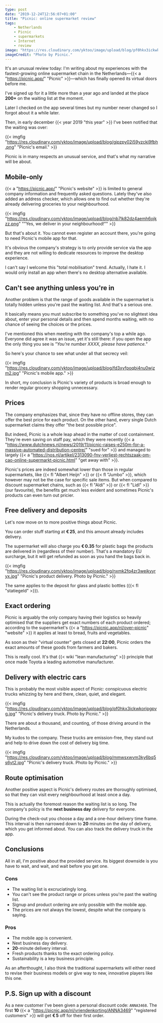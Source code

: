 ```yaml
---
type: post
date: "2019-12-24T12:56:07+01:00"
title: "Picnic: online supermarket review"
tags:
    - Netherlands
    - Picnic
    - supermarkets
    - Internet
    - review
image: "https://res.cloudinary.com/yktoo/image/upload/blog/pf0hkx3ickwkoripgpvg.jpg"
imageCredit: "Photo by Picnic."
---
```


It's an unusual review today: I'm writing about my experiences with the fastest-growing online supermarket chain in the Netherlands—{{< a "https://picnic.app/" "Picnic" >}}—which has finally opened its virtual doors before me.

I've signed up for it a little more than a year ago and landed at the place **200+** on the waiting list at the moment.

Later I checked on the app several times but my number never changed so I forgot about it a while later.

<!--more-->

Then, in early december {{< year 2019 "this year" >}} I've been notified that the waiting was over:

{{< imgfig "https://res.cloudinary.com/yktoo/image/upload/blog/gjpzpy02i59yzcki9fbh.png" "Picnic's email." >}}

Picnic is in many respects an unusual service, and that's what my narrative will be about.

## Mobile-only

{{< a "https://picnic.app/" "Picnic's website" >}} is limited to general company information and frequently asked questions. Lately they've also added an address checker, which allows one to find out whether they're already delivering groceries to your neighbourhood.

{{< imgfig "https://res.cloudinary.com/yktoo/image/upload/blog/nb7lk82dz4aemh6ojkzz.png" "\"Yes, we deliver in your neighbourhood!\"" >}}

But that's about it. You cannot even register an account there, you're going to need Picnic's mobile app for that.

It's obvious the company's strategy is to only provide service via the app and they are not willing to dedicate resources to improve the desktop experience.

I can't say I welcome this "total mobilisation" trend. Actually, I hate it. I would only install an app when there's no desktop alternative available.

## Can't see anything unless you're in

Another problem is that the range of goods available in the supermarket is totally hidden unless you're past the waiting list. And that's a serious one.

It basically means you must subscribe to something you've no slightest idea about, enter your personal details and then spend months waiting, with no chance of seeing the choices or the prices.

I've mentioned this when meeting with the company's top a while ago. Everyone did agree it was an issue, yet it's still there: if you open the app the only thing you see is *"You're number XXXX, please have patience."*

So here's your chance to see what under all that secrecy veil:

{{< imgfig "https://res.cloudinary.com/yktoo/image/upload/blog/fd3xyfpoqbj4nu0wjzm2.jpg" "Picnic's mobile app." >}}

In short, my conclusion is Picnic's variety of products is broad enough to render regular grocery shopping unnecessary.

## Prices

The company emphasizes that, since they have no offline stores, they can offer the best price for each product. On the other hand, every single Dutch supermarket claims they offer "the best possible price".

But indeed, Picnic is a whole leap ahead in the matter of cost containment. They're even saving on staff pay, which they were recently {{< a "https://www.dutchnews.nl/news/2019/11/picnic-raises-e250m-for-a-massive-automated-distribution-centre/" "sued for" >}} and managed to largely {{< a "https://nos.nl/artikel/2313090-fnv-verliest-rechtszaak-om-cao-online-supermarkt-picnic.html" "get away with" >}}.

Picnic's prices are indeed somewhat lower than those in regular supermarkets, like {{< fl "Albert Heijn" >}} or {{< fl "Jumbo" >}}, which however may not be the case for specific sale items. But when compared to discount supermarket chains, such as {{< fl "Aldi" >}} or {{< fl "Lidl" >}} (our favourite), the benefits get much less evident and sometimes Picnic's products can even turn out pricier.

## Free delivery and deposits

Let's now move on to more positive things about Picnic.

You can order stuff starting at **€ 25**, and this amount already includes delivery.

The supermarket will also charge you **€ 0.35** for plastic bags the products are delivered in (regardless of their number). That's a mandatory EU surcharge, but it will get refunded as soon as you hand the bags back in.

{{< imgfig "https://res.cloudinary.com/yktoo/image/upload/blog/nxmk2fq4zr3wejkyyryx.jpg" "Picnic's product delivery. Photo by Picnic." >}}

The same applies to the deposit for glass and plastic bottles ({{< fl "statiegeld" >}}).

## Exact ordering

Picnic is arguably the only company having their logistics so heavily optimised that the suppliers get exact numbers of each product ordered; according to the supermarket's {{< a "https://picnic.app/nl/over-picnic" "website" >}} it applies at least to bread, fruits and vegetables.

As soon as their "virtual counter" gets closed at **22:00**, Picnic orders the exact amounts of these goods from farmers and bakers.

This is really cool. It's that {{< wiki "lean manufacturing" >}} principle that once made Toyota a leading automotive manufacturer.

## Delivery with electric cars

This is probably the most visible aspect of Picnic: conspicuous electric trucks whizzing by here and there, clean, quiet, and elegant.

{{< imgfig "https://res.cloudinary.com/yktoo/image/upload/blog/pf0hkx3ickwkoripgpvg.jpg" "Picnic's delivery truck. Photo by Picnic." >}}

There are about a thousand, and counting, of those driving around in the Netherlands.

My kudos to the company. These trucks are emission-free, they stand out and help to drive down the cost of delivery big time.

{{< imgfig "https://res.cloudinary.com/yktoo/image/upload/blog/mmwsxwvm3ky6bq5s6yt2.jpg" "Picnic's delivery truck. Photo by Picnic." >}}

## Route optimisation

Another positive aspect is Picnic's delivery routes are thoroughly optimised, so that they can visit every neighbourhood at least once a day.

This is actually the foremost reason the waiting list is so long. The company's policy is the **next business day** delivery for everyone.

During the check-out you choose a day and a one-hour delivery time frame. This interval is then narrowed down to **20** minutes on the day of delivery, which you get informed about. You can also track the delivery truck in the app.

## Conclusions

All in all, I'm positive about the provided service. Its biggest downside is you have to wait, and wait, and wait before you get one.

### Cons

* The waiting list is excruciatingly long.
* You can't see the product range or prices unless you're past the waiting list.
* Signup and product ordering are only possible with the mobile app.
* The prices are not always the lowest, despite what the company is saying.

### Pros

* The mobile app is convenient.
* Next business day delivery.
* **20**-minute delivery interval.
* Fresh products thanks to the exact ordering policy.
* Sustainability is a key business principle.

As an afterthought, I also think the traditional supermarkets will either need to revise their business models or give way to new, innovative players like this one.

## P.S. Sign up with a discount 

As a new customer I've been given a personal discount code: `ANNA3468`. The first **10** {{< a "https://picnic.app/nl/vriendenkorting/ANNA3469" "registered customers" >}} will get **€ 5** off for their first order.